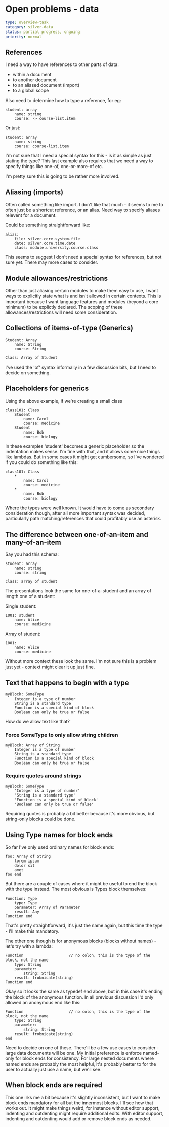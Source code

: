 Open problems - data
====================

```yaml
type: overview-task
category: silver-data
status: partial progress, ongoing
priority: normal
```


References
----------

I need a way to have references to other parts of data:

* within a document
* to another document
* to an aliased document (import)
* to a global scope

Also need to determine how to type a reference, for eg:

	student: array
		name: string
		course: -> course-list.item

Or just:

	student: array
		name: string
		course: course-list.item


I'm not sure that I need a special syntax for this - is it as simple as just stating the type?
This last example also requires that we need a way to specify things like one-of, one-or-more-of etc.

I'm pretty sure this is going to be rather more involved.



Aliasing (imports)
------------------
Often called something like import. I don't like that much - it seems to me to often just be a shortcut reference, or an alias.
Need way to specify aliases relevent for a document.

Could be something straightforward like:

	alias:
		file: silver.core.system.file
		date: silver.core.time.date
		class: module.university.course.class

This seems to suggest I don't need a special syntax for references, but not sure yet.
There may more cases to consider.


Module allowances/restrictions
------------------------------

Other than just aliasing certain modules to make them easy to use, I want ways to explicitly state what is and isn't allowed in certain contexts.
This is important because I want language features and modules (beyond a core minimum) to be explictly declared.
The scoping of these allowances/restrictions will need some consideration.


Collections of items-of-type (Generics)
---------------------------------------

	Student: Array
		name: String
		course: String

	Class: Array of Student

I've used the 'of' syntax informally in a few discussion bits, but I need to decide on something.


Placeholders for generics
-------------------------

Using the above example, if we're creating a small class

	class101: Class
		Student
			name: Carol
			course: medicine
		Student
			name: Bob
			course: biology

In these examples 'student' becomes a generic placeholder so the indentation makes sense.
I'm fine with that, and it allows some nice things like lambdas.
But in some cases it might get cumbersome, so I've wondered if you could do something like this:

	class101: Class
		*
			name: Carol
			course: medicine
		*
			name: Bob
			course: biology

Where the types were well known.
It would have to come as secondary consideration though, after all more important syntax was decided, particularly path matching/references that could profitably use an asterisk.


The difference between one-of-an-item and many-of-an-item
---------------------------------------------------------

Say you had this schema:

	student: array
		name: string
		course: string

	class: array of student

The presentations look the same for one-of-a-student and an array of length one of a student:

Single student:


	1001: student
		name: Alice
		course: medicine


Array of student:

	1001:
		name: Alice
		course: medicine

Without more context these look the same.
I'm not sure this is a problem just yet - context might clear it up just fine.



Text that happens to begin with a type
--------------------------------------

	myBlock: SomeType
		Integer is a type of number
		String is a standard type
		Function is a special kind of block
		Boolean can only be true or false

How do we allow text like that?

### Force SomeType to only allow string children

	myBlock: Array of String
		Integer is a type of number
		String is a standard type
		Function is a special kind of block
		Boolean can only be true or false

### Require quotes around strings

	myBlock: SomeType
		'Integer is a type of number'
		'String is a standard type'
		'Function is a special kind of block'
		'Boolean can only be true or false'

Requiring quotes is probably a bit better because it's more obvious, but string-only blocks could be done.



Using Type names for block ends
-------------------------------

So far I've only used ordinary names for block ends:

	foo: Array of String
		lorem ipsum
		dolor sit
		amet
	foo end

But there are a couple of cases where it might be useful to end the block with the type instead.
The most obvious is Types block themselves:

	Function: Type
		type: Type
		parameter: Array of Parameter
		result: Any
	Function end

That's pretty straightforward, it's just the name again, but this time the type - I'll make this mandatory.

The other one though is for anonymous blocks (blocks without names) - let's try with a lambda:

	Function					// no colon, this is the type of the block, not the name
		type: String
		parameter:
			string: String
		result: frobnicate(string)
	Function end

Okay so it looks the same as typedef end above, but in this case it's ending the block of the anonymous function.
In all previous discussion I'd only allowed an anonymous end like this:

	Function					// no colon, this is the type of the block, not the name
		type: String
		parameter:
			string: String
		result: frobnicate(string)
	end

Need to decide on one of these.
There'll be a few use cases to consider - large data documents will be one.
My initial preference is enforce named-only for block ends for consistency.
For large nested documents where named ends are probably the most helpful, it's probably better to for the user to actually just use a name, but we'll see.



When block ends are required
----------------------------

This one irks me a bit because it's slightly inconsistent, but I want to make block ends mandatory for all but the innermost blocks.
I'll see how that works out.
It might make things weird, for instance without editor support, indenting and outdenting might require additional edits.
With editor support, indenting and outdenting would add or remove block ends as needed.


